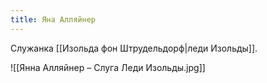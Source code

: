 ```yaml
---
title: Яна Алляйнер
---
```

Служанка [[Изольда фон Штрудельдорф|леди Изольды]].

![[Янна Алляйнер – Слуга Леди Изольды.jpg]]